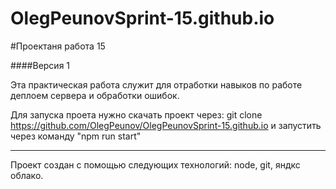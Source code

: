 # OlegPeunovSprint-15.github.io

#Проектаня работа 15

####Версия 1

Эта практическая работа служит для отработки навыков по работе деплоем сервера и обработки ошибок.


Для запуска проета нужно скачать проект через: git clone https://github.com/OlegPeunov/OlegPeunovSprint-15.github.io
и запустить через команду "npm run start"



***
Проект создан с помощью следующих технологий: node, git, яндкс облако.
